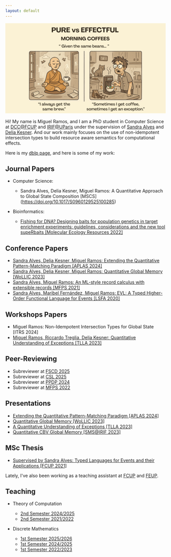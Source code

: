 ```yaml
---
layout: default
---
```


![Pure vs Effectful Morning Coffees](assets/img/morning-coffees.png)

Hi! My name is Miguel Ramos, and I am a PhD student in Computer Science at [DCC@FCUP](https://www.dcc.fc.up.pt/site/) and [IRIF@UParis](https://www.irif.fr/) under the supervision of [Sandra Alves](https://www.dcc.fc.up.pt/~sandra/Home/Home.html) and [Delia Kesner](https://www.irif.fr/~kesner/). And our work mainly focuses on the use of non-idempotent intersection types to build resource aware semantics for computational effects.

Here is my [dblp page](https://dblp.uni-trier.de/pid/82/8172-2.html), and here is some of my work:

## Journal Papers

<!-- ### Submitted/Under Review -->

<!-- ### Published -->

* Computer Science:

  + Sandra Alves, Delia Kesner, Miguel Ramos: A Quantitative Approach to Global State Composition \[MSCS\](https://doi.org/10.1017/S0960129525100285)

* Bioinformatics:

  + [Fishing for DNA? Designing baits for population genetics in target enrichment experiments: guidelines, considerations and the new tool supeRbaits \[Molecular Ecology Resources 2022\]](http://dx.doi.org/10.1111/1755-0998.13598)

## Conference Papers

<!-- ### Submitted/Under Review -->

<!-- ### Published -->

* [Sandra Alves, Delia Kesner, Miguel Ramos: Extending the Quantitative Pattern-Matching Paradigm \[APLAS 2024\]](https://link.springer.com/chapter/10.1007/978-981-97-8943-6_5)
* [Sandra Alves, Delia Kesner, Miguel Ramos: Quantitative Global Memory \[WoLLIC 2023\]](https://arxiv.org/pdf/2303.08940.pdf)
* [Sandra Alves, Miguel Ramos: An ML-style record calculus with extensible records \[MFPS 2021\]](https://arxiv.org/abs/2108.06296v2)
* [Sandra Alves, Maribel Fernández, Miguel Ramos: EVL: A Typed Higher-Order Functional Language for Events \[LSFA 2020\]](https://www.sciencedirect.com/science/article/pii/S1571066120300384?via%3Dihub)

## Workshops Papers

* Miguel Ramos: Non-Idempotent Intersection Types for Global State \[ITRS 2024\]
* [Miguel Ramos, Riccardo Treglia, Delia Kesner: Quantitative Understanding of Exceptions \[TLLA 2023\]](https://boilnkettle.github.io/assets/papers/quantitative-understanding-of-exceptions.pdf)
<!-- * [Sandra Alves, Delia Kesner, Miguel Ramos: Extending the Quantitative Pattern-Matching Paradigm \[LSFA 2021\]](https://lsfa2022.github.io/lsfa2022-preproc.pdf) -->

## Peer-Reviewing

* Subreviewer at [FSCD 2025](https://fscd2025.github.io/cfp.htm)
* Subreviewer at [CSL 2025](https://csl2025.github.io/)
* Subreviewer at [PPDP 2024](https://ppdp2024.github.io/)
* Subreviewer at [MFPS 2022](https://www.cs.cornell.edu/mfps-2022/)

## Presentations

* [Extending the Quantitative Pattern-Matching Paradigm \[APLAS 2024\]](https://boilnkettle.github.io/assets/presentations/aplas24.pdf)
* [Quantitative Global Memory \[WoLLIC 2023\]](https://boilnkettle.github.io/assets/presentations/wollic23.pdf)
* [A Quantitative Understanding of Exceptions \[TLLA 2023\]](https://boilnkettle.github.io/assets/presentations/tlla23.pdf)
* [Quantitative CBV Global Memory \[SMS@IRIF 2023\]](https://boilnkettle.github.io/assets/presentations/sms23.pdf)

## MSc Thesis

* [Supervised by Sandra Alves: Typed Languages for Events and their Applications \[FCUP 2021\]](https://sigarra.up.pt/fcup/pt/pub_geral.show_file?pi_doc_id=311049)

Lately, I've also been working as a teaching assistant at [FCUP](https://www.fc.up.pt/site/) and [FEUP](https://www.fe.up.pt/site).

## Teaching

* Theory of Computation

  + [2nd Semester 2024/2025](https://sigarra.up.pt/feup/pt/ucurr_geral.ficha_uc_view?pv_ocorrencia_id=541875)
  + [2nd Semester 2021/2022](https://sigarra.up.pt/feup/en/UCURR_GERAL.FICHA_UC_VIEW?pv_ocorrencia_id=484423)

* Discrete Mathematics
  + [1st Semester 2025/2026](https://sigarra.up.pt/feup/pt/ucurr_geral.ficha_uc_view?pv_ocorrencia_id=560089)
  + [1st Semester 2024/2025](https://sigarra.up.pt/feup/pt/ucurr_geral.ficha_uc_view?pv_ocorrencia_id=541869)
  + [1st Semester 2022/2023](https://sigarra.up.pt/feup/en/UCURR_GERAL.FICHA_UC_VIEW?pv_ocorrencia_id=501666)
